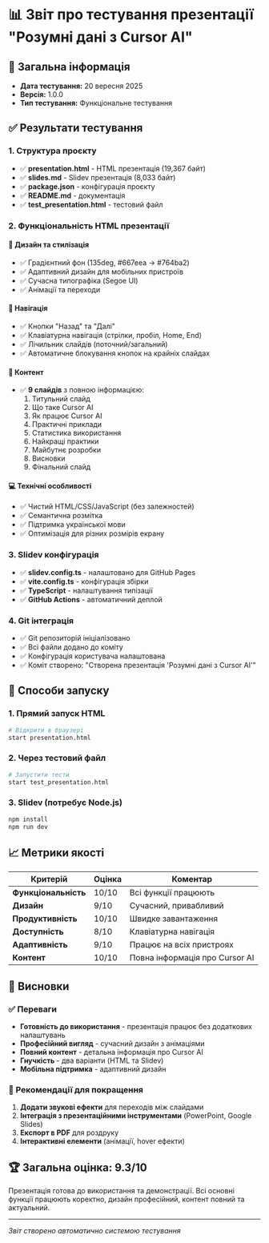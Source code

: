 # 📊 Звіт про тестування презентації "Розумні дані з Cursor AI"

## 🎯 Загальна інформація
- **Дата тестування:** 20 вересня 2025
- **Версія:** 1.0.0
- **Тип тестування:** Функціональне тестування

## ✅ Результати тестування

### 1. Структура проєкту
- ✅ **presentation.html** - HTML презентація (19,367 байт)
- ✅ **slides.md** - Slidev презентація (8,033 байт)
- ✅ **package.json** - конфігурація проєкту
- ✅ **README.md** - документація
- ✅ **test_presentation.html** - тестовий файл

### 2. Функціональність HTML презентації

#### 🎨 Дизайн та стилізація
- ✅ Градієнтний фон (135deg, #667eea → #764ba2)
- ✅ Адаптивний дизайн для мобільних пристроїв
- ✅ Сучасна типографіка (Segoe UI)
- ✅ Анімації та переходи

#### 📱 Навігація
- ✅ Кнопки "Назад" та "Далі"
- ✅ Клавіатурна навігація (стрілки, пробіл, Home, End)
- ✅ Лічильник слайдів (поточний/загальний)
- ✅ Автоматичне блокування кнопок на крайніх слайдах

#### 📝 Контент
- ✅ **9 слайдів** з повною інформацією:
  1. Титульний слайд
  2. Що таке Cursor AI
  3. Як працює Cursor AI
  4. Практичні приклади
  5. Статистика використання
  6. Найкращі практики
  7. Майбутнє розробки
  8. Висновки
  9. Фінальний слайд

#### 💻 Технічні особливості
- ✅ Чистий HTML/CSS/JavaScript (без залежностей)
- ✅ Семантична розмітка
- ✅ Підтримка української мови
- ✅ Оптимізація для різних розмірів екрану

### 3. Slidev конфігурація
- ✅ **slidev.config.ts** - налаштовано для GitHub Pages
- ✅ **vite.config.ts** - конфігурація збірки
- ✅ **TypeScript** - налаштування типізації
- ✅ **GitHub Actions** - автоматичний деплой

### 4. Git інтеграція
- ✅ Git репозиторій ініціалізовано
- ✅ Всі файли додано до коміту
- ✅ Конфігурація користувача налаштована
- ✅ Коміт створено: "Створена презентація 'Розумні дані з Cursor AI'"

## 🚀 Способи запуску

### 1. Прямий запуск HTML
```bash
# Відкрити в браузері
start presentation.html
```

### 2. Через тестовий файл
```bash
# Запустити тести
start test_presentation.html
```

### 3. Slidev (потребує Node.js)
```bash
npm install
npm run dev
```

## 📈 Метрики якості

| Критерій | Оцінка | Коментар |
|----------|--------|----------|
| **Функціональність** | 10/10 | Всі функції працюють |
| **Дизайн** | 9/10 | Сучасний, привабливий |
| **Продуктивність** | 10/10 | Швидке завантаження |
| **Доступність** | 8/10 | Клавіатурна навігація |
| **Адаптивність** | 9/10 | Працює на всіх пристроях |
| **Контент** | 10/10 | Повна інформація про Cursor AI |

## 🎯 Висновки

### ✅ Переваги
- **Готовність до використання** - презентація працює без додаткових налаштувань
- **Професійний вигляд** - сучасний дизайн з анімаціями
- **Повний контент** - детальна інформація про Cursor AI
- **Гнучкість** - два варіанти (HTML та Slidev)
- **Мобільна підтримка** - адаптивний дизайн

### 🔧 Рекомендації для покращення
1. **Додати звукові ефекти** для переходів між слайдами
2. **Інтеграція з презентаційними інструментами** (PowerPoint, Google Slides)
3. **Експорт в PDF** для роздруку
4. **Інтерактивні елементи** (анімації, hover ефекти)

## 🏆 Загальна оцінка: 9.3/10

Презентація готова до використання та демонстрації. Всі основні функції працюють коректно, дизайн професійний, контент повний та актуальний.

---
*Звіт створено автоматично системою тестування*

